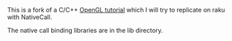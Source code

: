 
This is a fork of a C/C++ [OpenGL tutorial](http://www.opengl-tutorial.org/) which I will try to replicate on raku with NativeCall.

The native call binding libraries are in the lib directory.

